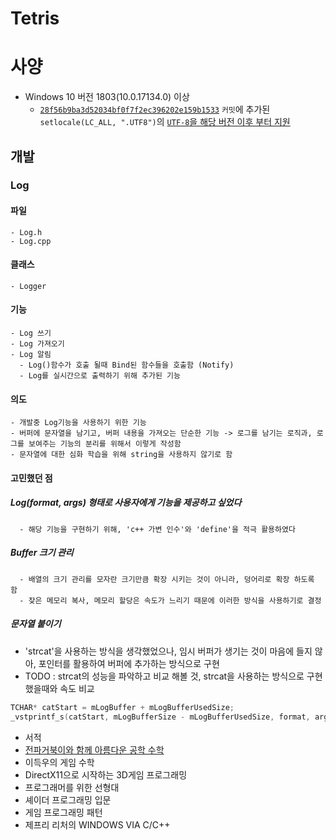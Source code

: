 # Tetris

# 사양
- Windows 10 버전 1803(10.0.17134.0) 이상 
  - [`28f56b9ba3d52034bf0f7f2ec396202e159b1533`](https://github.com/kimhanil-dev/Tetris/commit/28f56b9ba3d52034bf0f7f2ec396202e159b1533) `커밋`에 추가된 `setlocale(LC_ALL, ".UTF8")`의 [`UTF-8`을 해당 버전 이후 부터 지원](https://learn.microsoft.com/ko-kr/cpp/c-runtime-library/reference/setlocale-wsetlocale?view=msvc-170#utf-8-support)
        


## 개발

### Log
#### 파일
    - Log.h
    - Log.cpp 
#### 클래스
    - Logger 
#### 기능
    - Log 쓰기
    - Log 가져오기
    - Log 알림
      - Log()함수가 호출 될때 Bind된 함수들을 호출함 (Notify)
      - Log를 실시간으로 출력하기 위해 추가된 기능
#### 의도  
    - 개발중 Log기능을 사용하기 위한 기능
    - 버퍼에 문자열을 남기고, 버퍼 내용을 가져오는 단순한 기능 -> 로그를 남기는 로직과, 로그를 보여주는 기능의 분리를 위해서 이렇게 작성함
    - 문자열에 대한 심화 학습을 위해 string을 사용하지 않기로 함
   
#### 고민했던 점
##### Log(format, args) 형태로 사용자에게 기능을 제공하고 싶었다
      - 해당 기능을 구현하기 위해, 'c++ 가변 인수'와 'define'을 적극 활용하였다
##### Buffer 크기 관리
      - 배열의 크기 관리를 모자란 크기만큼 확장 시키는 것이 아니라, 덩어리로 확장 하도록 함
      - 잦은 메모리 복사, 메모리 할당은 속도가 느리기 때문에 이러한 방식을 사용하기로 결정
##### 문자열 붙이기
- 'strcat'을 사용하는 방식을 생각했었으나, 임시 버퍼가 생기는 것이 마음에 들지 않아, 포인터를 활용하여 버퍼에 추가하는 방식으로 구현
- TODO : strcat의 성능을 파악하고 비교 해볼 것, strcat을 사용하는 방식으로 구현 했을때와 속도 비교
``` c++
TCHAR* catStart = mLogBuffer + mLogBufferUsedSize;
_vstprintf_s(catStart, mLogBufferSize - mLogBufferUsedSize, format, args); // NULL이 추가되는 부분
```

- 서적
- [전파거북이와 함께 아름다운 공학 수학](https://blog.naver.com/ghebook/30113491161) 
- 이득우의 게임 수학
- DirectX11으로 시작하는 3D게임 프로그래밍
- 프로그래머를 위한 선형대
- 셰이더 프로그래밍 입문
- 게임 프로그래밍 패턴
- 제프리 리처의 WINDOWS VIA C/C++
